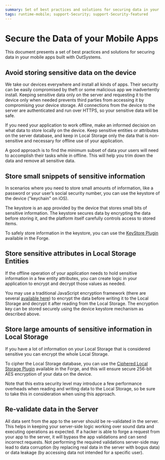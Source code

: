 ```yaml
---
summary: Set of best practices and solutions for securing data in your mobile apps built with OutSystems.
tags: runtime-mobile; support-Security; support-Security-featured
---
```


# Secure the Data of your Mobile Apps

This document presents a set of best practices and solutions for securing data in your mobile apps built with OutSystems.


## Avoid storing sensitive data on the device

We take our devices everywhere and install all kinds of apps. Their security can be easily compromised by theft or some malicious app we inadvertently install. Keeping sensitive data only on the server and requesting it to the device only when needed prevents third parties from accessing it by compromising your device storage. All connections from the device to the server are authenticated and run over HTTPS, so your sensitive data will be safe.

If you need your application to work offline, make an informed decision on what data to store locally on the device. Keep sensitive entities or attributes on the server database, and keep in Local Storage only the data that is non-sensitive and necessary for offline use of your application.

A good approach is to find the minimum subset of data your users will need to accomplish their tasks while in offline. This will help you trim down the data and remove all sensitive data.


## Store small snippets of sensitive information

In scenarios where you need to store small amounts of information, like a password or your user’s social security number, you can use the keystore of the device ("keychain" on iOS).

The keystore is an app provided by the device that stores small bits of sensitive information. The keystore secures data by encrypting the data before storing it, and the platform itself carefully controls access to stored items.

To safely store information in the keystore, you can use the [KeyStore Plugin](https://www.outsystems.com/forge/component-details/1550/Key+Store+Plugin/) available in the Forge.


## Store sensitive attributes in Local Storage Entities

If the offline operation of your application needs to hold sensitive information in a few entity attributes, you can create logic in your application to encrypt and decrypt those values as needed.

You may use a traditional JavaScript encryption framework (there are several [available here](https://gist.github.com/jo/8619441)) to encrypt the data before writing it to the Local Storage and decrypt it after reading from the Local Storage. The encryption key can be stored securely using the device keystore mechanism as described above.

## Store large amounts of sensitive information in Local Storage

If you have a lot of information on your Local Storage that is considered sensitive you can encrypt the whole Local Storage.

To cipher the Local Storage database, you can use the [Ciphered Local Storage Plugin](https://www.outsystems.com/forge/component-details/1500/Ciphered+Local+Storage+Plugin/) available in the Forge, and this will ensure secure 256-bit AES encryption of your data on the device.

Note that this extra security level may introduce a few performance overheads when reading and writing data to the Local Storage, so be sure to take this in consideration when using this approach.


## Re-validate data in the Server

All data sent from the app to the server should be re-validated in the server. This helps in keeping your server-side logic working over sound data and executing operations as expected. If a hacker is able to forge a request from your app to the server, it will bypass the app validations and can send incorrect requests. Not performing the required validations server-side may lead to data corruption (by replacing real data in the server with bogus data) or data leakage (by accessing data not intended for a specific user).

